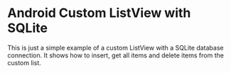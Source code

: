 # Android Custom ListView with SQLite

This is just a simple example of a custom ListView with a SQLite database connection.
It shows how to insert, get all items and delete items from the custom list.

